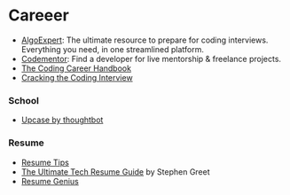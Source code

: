 # Careeer

- [AlgoExpert](https://www.algoexpert.io/product): The ultimate resource to prepare for coding interviews. Everything you need, in one streamlined platform.
- [Codementor](https://www.codementor.io/): Find a developer for live mentorship & freelance projects.
- [The Coding Career Handbook](https://www.learninpublic.org/?c=reactpod40)
- [Cracking the Coding Interview](http://www.crackingthecodinginterview.com/)

### School

- [Upcase by thoughtbot](https://thoughtbot.com/upcase/practice)

### Resume

- [Resume Tips](https://github.com/cassidoo/getting-a-gig)
- [The Ultimate Tech Resume Guide](https://www.thinkful.com/blog/tech-resume/?utm_source=pardot&utm_medium=email&utm_campaign=blog-post&utm_content=thinkful-tech-resume-20200707&fbclid=IwAR0tv5D_c-9CplJZ0mm5IZSh_ZM3J1ACkJUro4J6ivyj48ouHy3FLeYnktQ) by Stephen Greet
- [Resume Genius](https://app.resumegenius.com/resume-builder/start)
